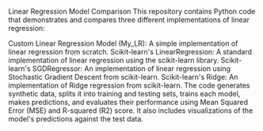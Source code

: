 Linear Regression Model Comparison
This repository contains Python code that demonstrates and compares three different implementations of linear regression:

Custom Linear Regression Model (My_LR): A simple implementation of linear regression from scratch.
Scikit-learn's LinearRegression: A standard implementation of linear regression using the scikit-learn library.
Scikit-learn's SGDRegressor: An implementation of linear regression using Stochastic Gradient Descent from scikit-learn.
Scikit-learn's Ridge: An implementation of Ridge regression from scikit-learn.
The code generates synthetic data, splits it into training and testing sets, trains each model, makes predictions, and evaluates their performance using Mean Squared Error (MSE) and R-squared (R2) score. It also includes visualizations of the model's predictions against the test data.
